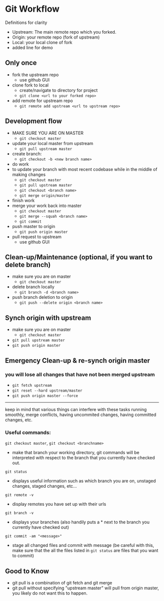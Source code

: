 # Git Workflow

Definitions for clarity
- Upstream: The main remote repo which you forked.
- Origin: your remote repo (fork of upstream)
- Local: your local clone of fork
- added line for demo


## Only once
- fork the upstream repo
  * use github GUI
- clone fork to local
  * create/navigate to directory for project
  * `git clone <url to your forked repo>`
- add remote for upstream repo
  * `git remote add upstream <url to upstream repo>`


## Development flow
- MAKE SURE YOU ARE ON MASTER
  * `git checkout master`
- update your local master from upstream
  * `git pull upstream master`
- create branch:
  * `git checkout -b <new branch name>`
- do work
- to update your branch with most recent codebase while in the middle of making changes 
  * `git checkout master`
  * `git pull upstream master`
  * `git checkout <branch name>`
  * `git merge origin/master`
- finish work
- merge your work back into master 
  * `git checkout master`
  * `git merge --squah <branch name>`
  * `git commit`
- push master to origin
  * `git push origin master`
- pull request to upstream
  * use github GUI 

## Clean-up/Maintenance (optional, if you want to delete branch)
- make sure you are on master
  * `git checkout master`
- delete branch locally
  * `git branch -d <branch name> `
- push branch deletion to origin
  * `git push --delete origin <branch name>`

## Synch origin with upstream
- make sure you are on master
  * `git checkout master`
- `git pull upstream master`
- `git push origin master`

## Emergency Clean-up & re-synch origin master
### you will lose all changes that have not been merged upstream
- `git fetch upstream`
- `git reset --hard upstream/master`
- `git push origin master --force`
---
keep in mind that various things can interfere with these tasks running smoothly, merge conflicts, having uncommited changes,
having committed changes, etc.  

 ### Useful commands:

`git checkout master`, `git checkout <branchname>`
- make that branch your working directory, git commands will be interpreted with respect to the branch that you currently have checked out.

`git status`
- displays useful information such as which branch you are on, unstaged changes, staged changes, etc...

`git remote -v`
- display remotes you have set up with their urls

`git branch -v`
- displays your branches (also handily puts a * next to the branch you currently have checked out)

`git commit -am "<message>"`
- stage all changed files and commit with message (be careful with this, make sure that the all the files listed in `git status` are files that you want to commit)

## Good to Know

- git pull is a combination of git fetch and git merge
- git pull without specifying "upstream master" will pull from origin master, you likely do not want this to happen.

